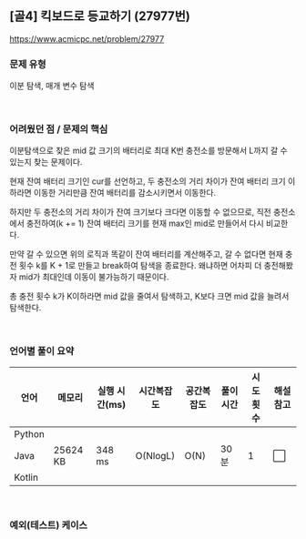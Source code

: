 ## [골4] 킥보드로 등교하기 (27977번)

https://www.acmicpc.net/problem/27977

### 문제 유형

이분 탐색, 매개 변수 탐색

<br>

### 어려웠던 점 / 문제의 핵심

이분탐색으로 찾은 mid 값 크기의 배터리로 최대 K번 충전소를 방문해서 L까지 갈 수 있는지 찾는 문제이다.

현재 잔여 배터리 크기인 cur를 선언하고, 두 충전소의 거리 차이가 잔여 배터리 크기 이하라면 이동한 거리만큼 잔여 배터리를 감소시키면서 이동한다.

하지만 두 충전소의 거리 차이가 잔여 크기보다 크다면 이동할 수 없으므로, 직전 충전소에서 충전하여(k += 1) 잔여 배터리 크기를 현재 max인 mid로 만들어서 다시 비교한다.

만약 갈 수 있으면 위의 로직과 똑같이 잔여 배터리를 계산해주고, 갈 수 없다면 현재 충전 횟수 k를 K + 1로 만들고 break하여 탐색을 종료한다. 왜냐하면 어차피 더 충전해봤자 mid가 최대인데 이동이 불가능하기 때문이다.

총 충전 횟수 k가 K이하라면 mid 값을 줄여서 탐색하고, K보다 크면 mid 값을 늘려서 탐색한다.

<br>

### 언어별 풀이 요약

| 언어   | 메모리   | 실행 시간(ms) | 시간복잡도 | 공간복잡도 | 풀이 시간 | 시도 횟수 | 해설 참고            |
| ------ | -------- | ------------- | ---------- | ---------- | --------- | --------- | -------------------- |
| Python |          |               |            |            |           |           |                      |
| Java   | 25624 KB | 348 ms        | O(NlogL)   | O(N)       | 30분      | 1         | :white_large_square: |
| Kotlin |          |               |            |            |           |           |                      |

<br>

### 예외(테스트) 케이스

```
```

